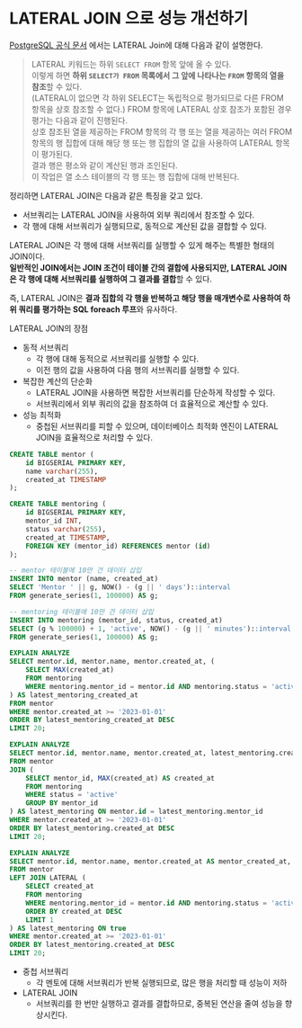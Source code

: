 # LATERAL JOIN 으로 성능 개선하기

[PostgreSQL 공식 문서](https://www.postgresql.org/docs/15/sql-select.html) 에서는 LATERAL Join에 대해 다음과 같이 설명한다.

> LATERAL 키워드는 하위 `SELECT FROM` 항목 앞에 올 수 있다.  
> 이렇게 하면 **하위 `SELECT가 FROM` 목록에서 그 앞에 나타나는 `FROM` 항목의 열을 참조**할 수 있다.  
> (LATERAL이 없으면 각 하위 SELECT는 독립적으로 평가되므로 다른 FROM 항목을 상호 참조할 수 없다.)
> FROM 항목에 LATERAL 상호 참조가 포함된 경우 평가는 다음과 같이 진행된다.  
> 상호 참조된 열을 제공하는 FROM 항목의 각 행 또는 열을 제공하는 여러 FROM 항목의 행 집합에 대해 해당 행 또는 행 집합의 열 값을 사용하여 LATERAL 항목이 평가된다.  
> 결과 행은 평소와 같이 계산된 행과 조인된다.  
> 이 작업은 열 소스 테이블의 각 행 또는 행 집합에 대해 반복된다.

정리하면 LATERAL JOIN은 다음과 같은 특징을 갖고 있다.

- 서브쿼리는 LATERAL JOIN을 사용하여 외부 쿼리에서 참조할 수 있다.
- 각 행에 대해 서브쿼리가 실행되므로, 동적으로 계산된 값을 결합할 수 있다.

LATERAL JOIN은 각 행에 대해 서브쿼리를 실행할 수 있게 해주는 특별한 형태의 JOIN이다.  
**일반적인 JOIN에서는 JOIN 조건이 테이블 간의 결합에 사용되지만, LATERAL JOIN은 각 행에 대해 서브쿼리를 실행하여 그 결과를 결합**할 수 있다.

즉, LATERAL JOIN은 **결과 집합의 각 행을 반복하고 해당 행을 매개변수로 사용하여 하위 쿼리를 평가하는 SQL foreach 루프**와 유사하다.

LATERAL JOIN의 장점
- 동적 서브쿼리
  - 각 행에 대해 동적으로 서브쿼리를 실행할 수 있다.
  - 이전 행의 값을 사용하여 다음 행의 서브쿼리를 실행할 수 있다.
- 복잡한 계산의 단순화
  - LATERAL JOIN을 사용하면 복잡한 서브쿼리를 단순하게 작성할 수 있다.
  - 서브쿼리에서 외부 쿼리의 값을 참조하여 더 효율적으로 계산할 수 있다.
- 성능 최적화
  - 중첩된 서브쿼리를 피할 수 있으며, 데이터베이스 최적화 엔진이 LATERAL JOIN을 효율적으로 처리할 수 있다.

```sql
CREATE TABLE mentor (
    id BIGSERIAL PRIMARY KEY,
    name varchar(255),
    created_at TIMESTAMP
);

CREATE TABLE mentoring (
    id BIGSERIAL PRIMARY KEY,
    mentor_id INT,
    status varchar(255),
    created_at TIMESTAMP,
    FOREIGN KEY (mentor_id) REFERENCES mentor (id)
);
```

```sql
-- mentor 테이블에 10만 건 데이터 삽입
INSERT INTO mentor (name, created_at)
SELECT 'Mentor ' || g, NOW() - (g || ' days')::interval
FROM generate_series(1, 100000) AS g;

-- mentoring 테이블에 10만 건 데이터 삽입
INSERT INTO mentoring (mentor_id, status, created_at)
SELECT (g % 100000) + 1, 'active', NOW() - (g || ' minutes')::interval
FROM generate_series(1, 100000) AS g;
```


```sql
EXPLAIN ANALYZE
SELECT mentor.id, mentor.name, mentor.created_at, (
    SELECT MAX(created_at)
    FROM mentoring
    WHERE mentoring.mentor_id = mentor.id AND mentoring.status = 'active'
) AS latest_mentoring_created_at
FROM mentor
WHERE mentor.created_at >= '2023-01-01'
ORDER BY latest_mentoring_created_at DESC
LIMIT 20;
```

```sql
EXPLAIN ANALYZE
SELECT mentor.id, mentor.name, mentor.created_at, latest_mentoring.created_at AS latest_mentoring_created_at
FROM mentor
JOIN (
    SELECT mentor_id, MAX(created_at) AS created_at
    FROM mentoring
    WHERE status = 'active'
    GROUP BY mentor_id
) AS latest_mentoring ON mentor.id = latest_mentoring.mentor_id
WHERE mentor.created_at >= '2023-01-01'
ORDER BY latest_mentoring.created_at DESC
LIMIT 20;

```

```sql
EXPLAIN ANALYZE
SELECT mentor.id, mentor.name, mentor.created_at AS mentor_created_at, latest_mentoring.created_at AS latest_mentoring_created_at
FROM mentor
LEFT JOIN LATERAL (
    SELECT created_at
    FROM mentoring
    WHERE mentoring.mentor_id = mentor.id AND mentoring.status = 'active'
    ORDER BY created_at DESC
    LIMIT 1
) AS latest_mentoring ON true
WHERE mentor.created_at >= '2023-01-01'
ORDER BY latest_mentoring.created_at DESC
LIMIT 20;

```

- 중첩 서브쿼리
  - 각 멘토에 대해 서브쿼리가 반복 실행되므로, 많은 행을 처리할 때 성능이 저하
- LATERAL JOIN
  - 서브쿼리를 한 번만 실행하고 결과를 결합하므로, 중복된 연산을 줄여 성능을 향상시킨다.

